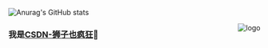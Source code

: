 ![Anurag's GitHub stats](https://github-readme-stats.vercel.app/api?username=Jackie2373489842&show_icons=true&theme=radical)

<p>
  <img src="https://github-readme-stats.vercel.app/api?username=Jackie2373489842&show_icons=true" alt="logo" align="right"
    style="margin-bottom: 20px;"/>
</p>

### 我是<a href="https://lions.blog.csdn.net">CSDN-狮子也疯狂</a>🦁
